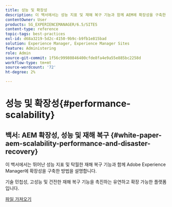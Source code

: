 ```yaml
---
title: 성능 및 확장성
description: 이 백서에서는 성능 지표 및 재해 복구 기능과 함께 AEM에 확장성을 구축한 방법을 설명합니다.
contentOwner: User
products: SG_EXPERIENCEMANAGER/6.5/SITES
content-type: reference
topic-tags: best-practices
exl-id: d68a3219-5d2c-4150-9b9c-b9fb1e815bad
solution: Experience Manager, Experience Manager Sites
feature: Administering
role: Admin
source-git-commit: 1f56c99980846400cfde8fa4e9a55e885bc2258d
workflow-type: tm+mt
source-wordcount: '72'
ht-degree: 2%

---
```


# 성능 및 확장성{#performance-scalability}

## 백서: AEM 확장성, 성능 및 재해 복구 {#white-paper-aem-scalability-performance-and-disaster-recovery}

이 백서에서는 뛰어난 성능 지표 및 탁월한 재해 복구 기능과 함께 Adobe Experience Manager에 확장성을 구축한 방법을 설명합니다.

기술 민첩성, 고성능 및 건전한 재해 복구 기능을 촉진하는 유연하고 확장 가능한 플랫폼입니다.

[파일 가져오기](assets/aem_scalability_whitepaperfinal-06122015je.pdf)
